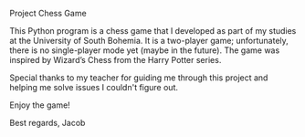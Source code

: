 Project Chess Game

This Python program is a chess game that I developed as part of my studies at the University of South Bohemia.
It is a two-player game; unfortunately, there is no single-player mode yet (maybe in the future). The game was inspired by Wizard’s Chess from the Harry Potter series.

Special thanks to my teacher for guiding me through this project and helping me solve issues I couldn't figure out.

Enjoy the game!

Best regards,
Jacob

